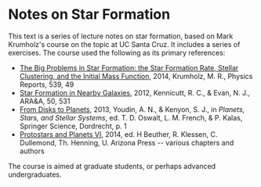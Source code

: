 # Notes on Star Formation

This text is a series of lecture notes on star formation, based on Mark Krumholz's course on the topic at UC Santa Cruz. It includes a series of exercises. The course used the following as its primary references:

* [The Big Problems in Star Formation: the Star Formation Rate, Stellar Clustering, and the Initial Mass Function](http://adsabs.harvard.edu/abs/2014arXiv1402.0867K), 2014, Krumholz, M. R., Physics Reports, 539, 49
* [Star Formation in Nearby Galaxies](http://adsabs.harvard.edu/abs/2012ARA\%26A..50..531K), 2012, Kennicutt, R. C., & Evan, N. J., ARA&A, 50, 531
* [From Disks to Planets](http://adsabs.harvard.edu/abs/2013pss3.book....1Y), 2013, Youdin, A. N., & Kenyon, S. J., in *Planets, Stars, and Stellar Systems*, ed. T. D. Oswalt, L. M. French, & P. Kalas, Springer Science, Dordrecht, p. 1
* [Protostars and Planets VI](http://www.mpia.de/homes/ppvi/prognew.php), 2014, ed. H Beuther, R. Klessen, C. Dullemond, Th. Henning, U. Arizona Press -- various chapters and authors

The course is aimed at graduate students, or perhaps advanced undergraduates.
